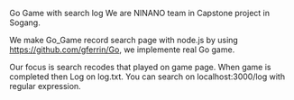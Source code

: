 Go Game with search log
We are NINANO team in Capstone project in Sogang.

We make Go_Game record search page with node.js
by using https://github.com/gferrin/Go, we implemente real Go game.


Our focus is search recodes that played on game page.
When game is completed then Log on log.txt.
You can search on localhost:3000/log with regular expression.
